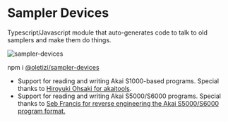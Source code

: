 # Sampler Devices
Typescript/Javascript module that auto-generates code to talk to old samplers and make them do things.

![sampler-devices](https://github.com/oletizi/akai-sampler/actions/workflows/sampler-devices.yml/badge.svg)

npm i [@oletizi/sampler-devices](https://www.npmjs.com/package/@oletizi/sampler-devices)

* Support for reading and writing Akai S1000-based programs. Special thanks to [Hiroyuki Ohsaki for akaitools](https://www.lsnl.jp/~ohsaki/software/akaitools/).
* Support for reading and writing Akai S5000/S6000 programs. Special thanks to [Seb Francis for reverse engineering the Akai S5000/S6000 program format.](https://burnit.co.uk/AKPspec/)
